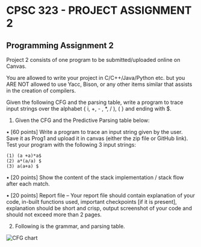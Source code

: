 
#  CPSC 323 - PROJECT ASSIGNMENT 2

##  Programming Assignment 2

Project 2 consists of one program to be submitted/uploaded online on Canvas.

You are allowed to write your project in C/C++/Java/Python etc. but you ARE NOT allowed to use Yacc, Bison, or any other items similar that assists in the creation of compilers.

Given the following CFG and the parsing table, write a program to trace input strings over the alphabet { i, +, - , *, / ), ( } and ending with $.

1.	Given the CFG and the Predictive Parsing table below:

•	[60 points] Write a program to trace an input string given by the user. Save it as Prog1 and upload it in canvas (either the zip file or GitHub link). Test your program with the following 3 input strings:
```
(1) (a +a)*a$
(2) a*(a/a) $
(3) a(a+a) $
```
•	[20 points] Show the content of the stack implementation / stack flow after each match.

•	[20 points] Report file – Your report file should contain explanation of your code, in-built functions used, important checkpoints [if it is present], explanation should be short and crisp, output screenshot of your code and should not exceed more than 2 pages.

2.	Following is the grammar, and parsing table.

![CFG chart](/project2_cpsc323/images/cfg.png)
